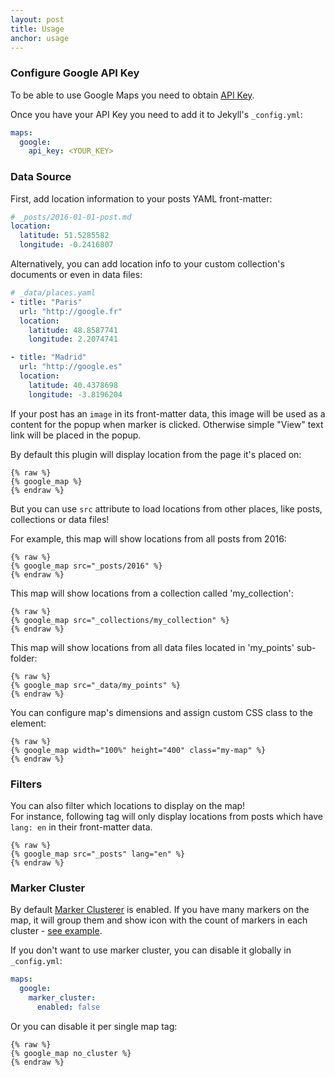```yaml
---
layout: post
title: Usage
anchor: usage
---
```


### Configure Google API Key

To be able to use Google Maps you need to obtain [API Key](https://developers.google.com/maps/documentation/javascript/get-api-key).

Once you have your API Key you need to add it to Jekyll's `_config.yml`:

  ```yaml
  maps:
    google:
      api_key: <YOUR_KEY>
  ```

### Data Source

First, add location information to your posts YAML front-matter:

  ```yaml
  # _posts/2016-01-01-post.md
  location:
    latitude: 51.5285582
    longitude: -0.2416807
  ```

Alternatively, you can add location info to your custom collection's documents or even in data files:

  ```yaml
  # _data/places.yaml
  - title: "Paris"
    url: "http://google.fr"
    location:
      latitude: 48.8587741
      longitude: 2.2074741
  
  - title: "Madrid"
    url: "http://google.es"
    location:
      latitude: 40.4378698
      longitude: -3.8196204
  ```
  
If your post has an `image` in its front-matter data, this image will be used as a content for the popup when marker is clicked.
Otherwise simple "View" text link will be placed in the popup.
  
By default this plugin will display location from the page it's placed on:

  ```
  {% raw %}
  {% google_map %}
  {% endraw %}
  ```
  
But you can use `src` attribute to load locations from other places, like posts, collections or data files!

For example, this map will show locations from all posts from 2016:

  ```
  {% raw %}
  {% google_map src="_posts/2016" %}
  {% endraw %}
  ```
  
This map will show locations from a collection called 'my_collection':

  ```
  {% raw %}
  {% google_map src="_collections/my_collection" %}
  {% endraw %}
  ```  

This map will show locations from all data files located in 'my_points' sub-folder:

  ```
  {% raw %}
  {% google_map src="_data/my_points" %}
  {% endraw %}
  ```
  
You can configure map's dimensions and assign custom CSS class to the element:

  ```
  {% raw %}
  {% google_map width="100%" height="400" class="my-map" %}
  {% endraw %}
  ```
  
### Filters

You can also filter which locations to display on the map!<br/>
For instance, following tag will only display locations from posts which have `lang: en` in their front-matter data.

  ```
  {% raw %}
  {% google_map src="_posts" lang="en" %}
  {% endraw %}
  ```

### Marker Cluster

By default [Marker Clusterer](https://github.com/googlemaps/js-marker-clusterer) is enabled.
If you have many markers on the map, it will group them and show icon with the count of markers in each cluster - [see example](https://googlemaps.github.io/js-marker-clusterer/examples/advanced_example.html).

If you don't want to use marker cluster, you can disable it globally in `_config.yml`:

  ```yaml
  maps:
    google:
      marker_cluster:
        enabled: false
  ```

Or you can disable it per single map tag:

  ```
  {% raw %}
  {% google_map no_cluster %}
  {% endraw %}
  ```
